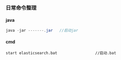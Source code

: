 ### 日常命令整理

#### java

~~~java
java -jar -------.jar   //启动jar
~~~

#### cmd

~~~properties
start elasticsearch.bat					//启动.bat
~~~



